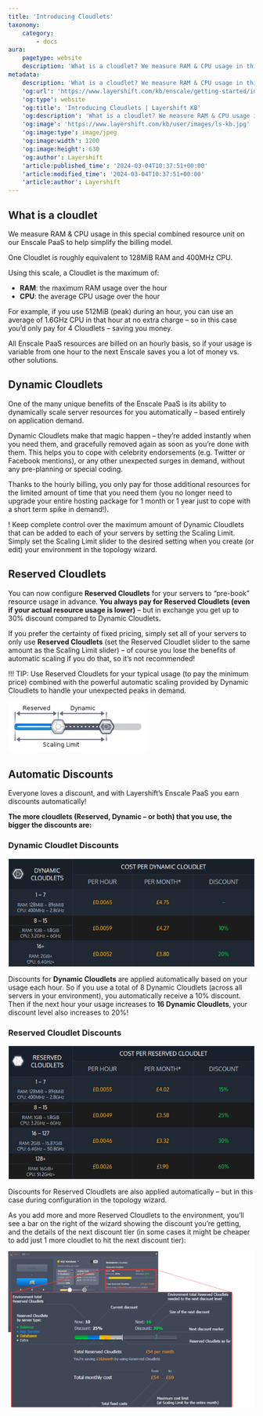 ```yaml
---
title: 'Introducing Cloudlets'
taxonomy:
    category:
        - docs
aura:
    pagetype: website
    description: 'What is a cloudlet? We measure RAM & CPU usage in this special combined resource unit on our Enscale PaaS to help simplify the billing model. One Cloudlet is roughly equivalent to 128MiB RAM and 400MHz CPU. Using this scale, a Cloudlet is the maximum of: RAM: the maximum RAM usage over the hour CPU: the average CPU usage ..'
metadata:
    description: 'What is a cloudlet? We measure RAM & CPU usage in this special combined resource unit on our Enscale PaaS to help simplify the billing model. One Cloudlet is roughly equivalent to 128MiB RAM and 400MHz CPU. Using this scale, a Cloudlet is the maximum of: RAM: the maximum RAM usage over the hour CPU: the average CPU usage ..'
    'og:url': 'https://www.layershift.com/kb/enscale/getting-started/introducing-cloudlets'
    'og:type': website
    'og:title': 'Introducing Cloudlets | Layershift KB'
    'og:description': 'What is a cloudlet? We measure RAM & CPU usage in this special combined resource unit on our Enscale PaaS to help simplify the billing model. One Cloudlet is roughly equivalent to 128MiB RAM and 400MHz CPU. Using this scale, a Cloudlet is the maximum of: RAM: the maximum RAM usage over the hour CPU: the average CPU usage ..'
    'og:image': 'https://www.layershift.com/kb/user/images/ls-kb.jpg'
    'og:image:type': image/jpeg
    'og:image:width': 1200
    'og:image:height': 630
    'og:author': Layershift
    'article:published_time': '2024-03-04T10:37:51+00:00'
    'article:modified_time': '2024-03-04T10:37:51+00:00'
    'article:author': Layershift
---
```


## What is a cloudlet

We measure RAM & CPU usage in this special combined resource unit on our Enscale PaaS to help simplify the billing model.

One Cloudlet is roughly equivalent to 128MiB RAM and 400MHz CPU.

Using this scale, a Cloudlet is the maximum of:

* **RAM**: the maximum RAM usage over the hour
* **CPU**: the average CPU usage over the hour

For example, if you use 512MiB (peak) during an hour, you can use an average of 1.6GHz CPU in that hour at no extra charge – so in this case you’d only pay for 4 Cloudlets – saving you money.

All Enscale PaaS resources are billed on an hourly basis, so if your usage is variable from one hour to the next Enscale saves you a lot of money vs. other solutions.

## Dynamic Cloudlets

One of the many unique benefits of the Enscale PaaS is its ability to dynamically scale server resources for you automatically – based entirely on application demand.

Dynamic Cloudlets make that magic happen – they’re added instantly when you need them, and gracefully removed again as soon as you’re done with them. This helps you to cope with celebrity endorsements (e.g. Twitter or Facebook mentions), or any other unexpected surges in demand, without any pre-planning or special coding.

Thanks to the hourly billing, you only pay for those additional resources for the limited amount of time that you need them (you no longer need to upgrade your entire hosting package for 1 month or 1 year just to cope with a short term spike in demand!).

! Keep complete control over the maximum amount of Dynamic Cloudlets that can be added to each of your servers by setting the Scaling Limit.
Simply set the Scaling Limit slider to the desired setting when you create (or edit) your environment in the topology wizard.

## Reserved Cloudlets

You can now configure **Reserved Cloudlets** for your servers to “pre-book” resource usage in advance. **You always pay for Reserved Cloudlets (even if your actual resource usage is lower)** – but in exchange you get up to 30% discount compared to Dynamic Cloudlets.

If you prefer the certainty of fixed pricing, simply set all of your servers to only use **Reserved Cloudlets** (set the Reserved Cloudlet slider to the same amount as the Scaling Limit slider) – of course you lose the benefits of automatic scaling if you do that, so it’s not recommended!

!!! TIP: Use Reserved Cloudlets for your typical usage (to pay the minimum price) combined with the powerful automatic scaling provided by Dynamic Cloudlets to handle your unexpected peaks in demand.

![Introducing%20Cloudlets-1](Introducing%20Cloudlets-1.png "Introducing%20Cloudlets-1")

## Automatic Discounts

Everyone loves a discount, and with Layershift’s Enscale PaaS you earn discounts automatically!

**The more cloudlets (Reserved, Dynamic – or both) that you use, the bigger the discounts are:**

### Dynamic Cloudlet Discounts

![Introducing%20Cloudlets-2](Introducing%20Cloudlets-2.png "Introducing%20Cloudlets-2")

Discounts for **Dynamic Cloudlets** are applied automatically based on your usage each hour. So if you use a total of 8 Dynamic Cloudlets (across all servers in your environment), you automatically receive a 10% discount. Then if the next hour your usage increases to **16 Dynamic Cloudlets**, your discount level also increases to 20%!

### Reserved Cloudlet Discounts

![Introducing%20Cloudlets-3](Introducing%20Cloudlets-3.png "Introducing%20Cloudlets-3")

Discounts for Reserved Cloudlets are also applied automatically – but in this case during configuration in the topology wizard.

As you add more and more Reserved Cloudlets to the environment, you’ll see a bar on the right of the wizard showing the discount you’re getting, and the details of the next discount tier (in some cases it might be cheaper to add just 1 more cloudlet to hit the next discount tier):

![Introducing%20Cloudlets-4](Introducing%20Cloudlets-4.png "Introducing%20Cloudlets-4")